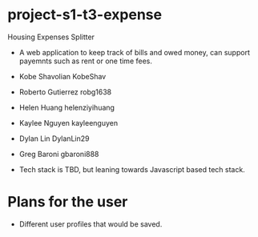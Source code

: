 # project-s1-t3-expense

Housing Expenses Splitter

* A web application to keep track of bills and owed money, can support payemnts such as rent or one time fees.

* Kobe Shavolian KobeShav
* Roberto Gutierrez robg1638
* Helen Huang helenziyihuang
* Kaylee Nguyen kayleenguyen
* Dylan Lin DylanLin29
* Greg Baroni gbaroni888

* Tech stack is TBD, but leaning towards Javascript based tech stack.

# Plans for the user
* Different user profiles that would be saved.
